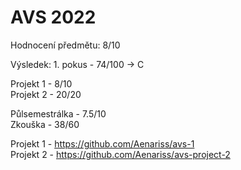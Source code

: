 # AVS 2022
Hodnocení předmětu: 8/10

Výsledek: 1. pokus - 74/100 -> C

Projekt 1 - 8/10 
<br>
Projekt 2 - 20/20


Půlsemestrálka - 7.5/10
<br>
Zkouška - 38/60

Projekt 1 - https://github.com/Aenariss/avs-1
<br>
Projekt 2 - https://github.com/Aenariss/avs-project-2